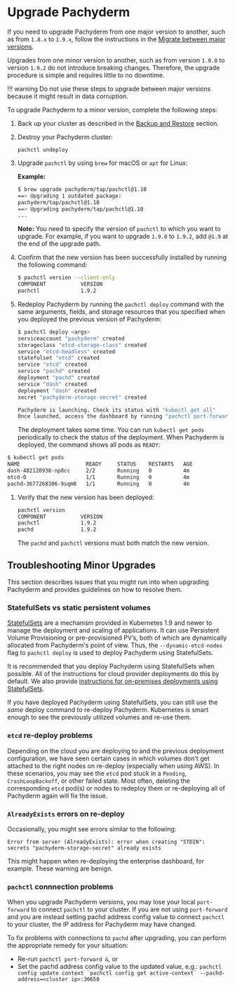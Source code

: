 # Upgrade Pachyderm

If you need to upgrade Pachyderm from one major version to another, such as from
`1.8.x` to `1.9.x`, follow the instructions in the
[Migrate between major versions](./migrations.md).

Upgrades from one minor version to another, such as from version `1.9.0` to
version `1.9.2` do not introduce breaking changes. Therefore, the upgrade
procedure is simple and requires little to no downtime.

!!! warning Do not use these steps to upgrade between major versions because it
might result in data corruption.

To upgrade Pachyderm to a minor version, complete the following steps:

1. Back up your cluster as described in the
   [Backup and Restore](../backup_restore/#general-backup-procedure) section.

1. Destroy your Pachyderm cluster:

    ```
    pachctl undeploy
    ```

1. Upgrade `pachctl` by using `brew` for macOS or `apt` for Linux:

    **Example:**

    ```bash
    $ brew upgrade pachyderm/tap/pachctl@1.10
    ==> Upgrading 1 outdated package:
    pachyderm/tap/pachctl@1.10
    ==> Upgrading pachyderm/tap/pachctl@1.10
    ...
    ```

    **Note:** You need to specify the version of `pachctl` to which you want to
    upgrade. For example, if you want to upgrade `1.9.0` to `1.9.2`, add `@1.9`
    at the end of the upgrade path.

1. Confirm that the new version has been successfully installed by running the
   following command:

    ```sh
    $ pachctl version --client-only
    COMPONENT           VERSION
    pachctl             1.9.2
    ```

1. Redeploy Pachyderm by running the `pachctl deploy` command with the same
   arguments, fields, and storage resources that you specified when you deployed
   the previous version of Pachyderm:

    ```sh
    $ pachctl deploy <args>
    serviceaccount "pachyderm" created
    storageclass "etcd-storage-class" created
    service "etcd-headless" created
    statefulset "etcd" created
    service "etcd" created
    service "pachd" created
    deployment "pachd" created
    service "dash" created
    deployment "dash" created
    secret "pachyderm-storage-secret" created

    Pachyderm is launching. Check its status with "kubectl get all"
    Once launched, access the dashboard by running "pachctl port-forward"
    ```

    The deployment takes some time. You can run `kubectl get pods` periodically
    to check the status of the deployment. When Pachyderm is deployed, the
    command shows all pods as `READY`:

```sh
$ kubectl get pods
NAME                     READY     STATUS    RESTARTS   AGE
dash-482120938-np8cc     2/2       Running   0          4m
etcd-0                   1/1       Running   0          4m
pachd-3677268306-9sqm0   1/1       Running   0          4m
```

1. Verify that the new version has been deployed:

    ```sh
    pachctl version
    COMPONENT           VERSION
    pachctl             1.9.2
    pachd               1.9.2
    ```

    The `pachd` and `pachctl` versions must both match the new version.

## Troubleshooting Minor Upgrades

<!-- We might want to move this section to Troubleshooting -->

This section describes issues that you might run into when upgrading Pachyderm
and provides guidelines on how to resolve them.

### StatefulSets vs static persistent volumes

[StatefulSets](https://kubernetes.io/docs/concepts/workloads/controllers/statefulset/)
are a mechanism provided in Kubernetes 1.9 and newer to manage the deployment
and scaling of applications. It can use Persistent Volume Provisioning or
pre-provisioned PV’s, both of which are dynamically allocated from Pachyderm's
point of view. Thus, the `--dynamic-etcd-nodes` flag to `pachctl deploy` is used
to deploy Pachyderm using StatefulSets.

It is recommended that you deploy Pachyderm using StatefulSets when possible.
All of the instructions for cloud provider deployments do this by default. We
also provide
[instructions for on-premises deployments using StatefulSets](../../deploy/on_premises/#statefulsets).

If you have deployed Pachyderm using StatefulSets, you can still use the _same_
deploy command to re-deploy Pachyderm. Kubernetes is smart enough to see the
previously utilized volumes and re-use them.

### `etcd` re-deploy problems

Depending on the cloud you are deploying to and the previous deployment
configuration, we have seen certain cases in which volumes don't get attached to
the right nodes on re-deploy (especially when using AWS). In these scenarios,
you may see the `etcd` pod stuck in a `Pending`, `CrashLoopBackoff`, or other
failed state. Most often, deleting the corresponding `etcd` pod(s) or nodes to
redeploy them or re-deploying all of Pachyderm again will fix the issue.

### `AlreadyExists` errors on re-deploy

Occasionally, you might see errors similar to the following:

```
Error from server (AlreadyExists): error when creating "STDIN": secrets "pachyderm-storage-secret" already exists
```

This might happen when re-deploying the enterprise dashboard, for example. These
warning are benign.

### `pachctl` connnection problems

When you upgrade Pachyderm versions, you may lose your local `port-forward` to
connect `pachctl` to your cluster. If you are not using `port-forward` and you
are instead setting pachd address config value to connect `pachctl` to your
cluster, the IP address for Pachyderm may have changed.

To fix problems with connections to `pachd` after upgrading, you can perform the
appropriate remedy for your situation:

-   Re-run `pachctl port-forward &`, or
-   Set the pachd address config value to the updated value, e.g.:
    `` pachctl config update context `pachctl config get active-context` --pachd-address=<cluster ip>:30650 ``
